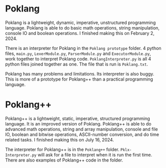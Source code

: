# Poklang
Poklang is a lightweight, dynamic, imperative, unstructured programming language. Poklang is able to do basic math operations, string manipulation, console IO and boolean operations. I finished making this on February 2, 2024.

There is an interpreter for Poklang in the ```Poklang prototype``` folder. 4 python files, ```main.py```, ```LexerModule.py```, ```ParserModule.py``` and ```ExecutorModule.py```, work together to interpret Poklang code. ```PoklangInterpreter.py``` is all 4 python files joined together as one. The file that is run is ```Poklang.txt```.

Poklang has many problems and limitations. Its interpreter is also buggy. This is more of a prototype for Poklang++ than a practical programming language.

# Poklang++
Poklang++ is a lightweight, static, imperative, structured programming language. It is an improved version of Poklang. Poklang++ is able to do advanced math operations, string and array manipulation, console and file IO, boolean and bitwise operations, ASCII-number conversion, and do time related tasks. I finished making this on July 16, 2024.

The interpreter for Poklang++ is in the ```Poklang++``` folder. ```Pklx-Interpreter.py``` will ask for a file to interpret when it is run the first time. There are also examples of Poklang++ code in the folder.
